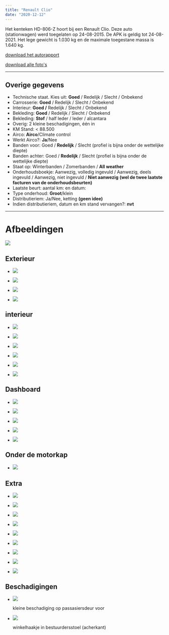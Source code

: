 ```yaml
---
title: "Renault Clio"
date: "2020-12-12"
---
```


Het kenteken HD-806-Z hoort bij een Renault Clio. Deze auto (stationwagen) werd toegelaten op 24-08-2015. De APK is geldig tot 24-08-2021. Het lege gewicht is 1.030 kg en de maximale toegestane massa is 1.640 kg.

[download het autorapport](https://autorapport.nl/HD806Z.pdf)

[download alle foto's](https://photos.app.goo.gl/y88g3b4vLzDHNdAs6)

* * *

## Overige gegevens

- Technische staat. Kies uit: **Goed** / Redelijk / Slecht / Onbekend
- Carrosserie: **Goed** / Redelijk / Slecht / Onbekend
- Interieur: **Goed /** Redelijk / Slecht / Onbekend
- Bekleding: **Goed** / Redelijk / Slecht / Onbekend
- Bekleding: **Stof** / half leder / leder / alcantara
- Overig: 2 kleine beschadigingen, één in
- KM Stand: < 88.500
- Airco: **Airco**/Climate control
- Werkt Airco?: **Ja**/Nee
- Banden voor: Goed / **Redelijk** / Slecht (profiel is bijna onder de wettelijke diepte)
- Banden achter: Goed / **Redelijk** / Slecht (profiel is bijna onder de wettelijke diepte)
- Staat op: Winterbanden / Zomerbanden / **All weather**
- Onderhoudsboekje: Aanwezig, volledig ingevuld / Aanwezig, deels ingevuld / Aanwezig, niet ingevuld / **Niet aanwezig** **(wel de twee laatste facturen van de onderhoudsbeurten)**
- Laatste beurt: aantal km: en datum:
- Type onderhoud: **Groot**/klein
- Distributieriem: Ja/Nee, ketting **(geen idee)**
- Indien distributieriem, datum en km stand vervangen?: **nvt**

* * *

# **Afbeeldingen**

![](images/auto-overzichtsfoto-1024x576.jpg)

## Exterieur

- [![](images/exterieur-voorkant-1024x576.jpg)](https://buurlandutrecht.nl/wp-content/uploads/2020/12/exterieur-voorkant-scaled.jpg)
    
- [![](images/exterieur-passagierskant-1024x576.jpg)](https://buurlandutrecht.nl/wp-content/uploads/2020/12/exterieur-passagierskant-scaled.jpg)
    
- [![](images/exterieur-bestuurderskant-1024x576.jpg)](https://buurlandutrecht.nl/wp-content/uploads/2020/12/exterieur-bestuurderskant-scaled.jpg)
    
- [![](images/exterieur-achterkant-1024x576.jpg)](https://buurlandutrecht.nl/wp-content/uploads/2020/12/exterieur-achterkant-scaled.jpg)
    

## interieur

- [![](images/interieur-stoelen-voor.-576x1024.jpg)](https://buurlandutrecht.nl/wp-content/uploads/2020/12/interieur-stoelen-voor.-scaled.jpg)
    
- [![](images/interieur-stoelen-achter-576x1024.jpg)](https://buurlandutrecht.nl/wp-content/uploads/2020/12/interieur-stoelen-achter-scaled.jpg)
    
- [![](images/interieur-deur-passagier-voor-576x1024.jpg)](https://buurlandutrecht.nl/wp-content/uploads/2020/12/interieur-deur-passagier-voor-scaled.jpg)
    
- [![](images/interieur-achterbank-576x1024.jpg)](https://buurlandutrecht.nl/wp-content/uploads/2020/12/interieur-achterbank-scaled.jpg)
    
- [![](images/interieur-achterbak-576x1024.jpg)](https://buurlandutrecht.nl/wp-content/uploads/2020/12/interieur-achterbak-scaled.jpg)
    
- [![](images/interieur-achtrerbak-met-inlegplank-open-576x1024.jpg)](https://buurlandutrecht.nl/wp-content/uploads/2020/12/interieur-achtrerbak-met-inlegplank-open-scaled.jpg)
    

## Dashboard

- [![](images/interieur-stuur-1024x576.jpg)](https://buurlandutrecht.nl/wp-content/uploads/2020/12/interieur-stuur-scaled.jpg)
    
- [![](images/kilometerstand-1024x576.jpg)](https://buurlandutrecht.nl/wp-content/uploads/2020/12/kilometerstand-scaled.jpg)
    
- [![](images/interieur-dashboard-lampje-staat-aan-omdat-onderrhoudsdatum-niet-is-gewijzigd-na-grote-beurt-1024x576.jpg)](https://buurlandutrecht.nl/wp-content/uploads/2020/12/interieur-dashboard-lampje-staat-aan-omdat-onderrhoudsdatum-niet-is-gewijzigd-na-grote-beurt-scaled.jpg)
    
- [![](images/interieur-dashboard-passagierskant-576x1024.jpg)](https://buurlandutrecht.nl/wp-content/uploads/2020/12/interieur-dashboard-passagierskant-scaled.jpg)
    
- [![](images/dashboard-medianav-576x1024.jpg)](https://buurlandutrecht.nl/wp-content/uploads/2020/12/dashboard-medianav-scaled.jpg)
    

## Onder de motorkap

- [![](images/onder-de-motorkap-1024x576.jpg)](https://buurlandutrecht.nl/wp-content/uploads/2020/12/onder-de-motorkap-scaled.jpg)
    

## Extra

- [![](images/extra-2x-sleutelkaarten-576x1024.jpg)](https://buurlandutrecht.nl/wp-content/uploads/2020/12/extra-2x-sleutelkaarten-scaled.jpg)
    
- [![](images/extra-boekjes-en-mapje-1024x576.jpg)](https://buurlandutrecht.nl/wp-content/uploads/2020/12/extra-boekjes-en-mapje-scaled.jpg)
    
- [![](images/gegevens-onderhoudskaart-576x1024.jpg)](https://buurlandutrecht.nl/wp-content/uploads/2020/12/gegevens-onderhoudskaart-scaled.jpg)
    
- [![](images/gegevens-RDW-576x1024.jpg)](https://buurlandutrecht.nl/wp-content/uploads/2020/12/gegevens-RDW-scaled.jpg)
    
- [![](images/gegevens-factuur-laatste-onderhoudsbeurt-4-576x1024.jpg)](https://buurlandutrecht.nl/wp-content/uploads/2020/12/gegevens-factuur-laatste-onderhoudsbeurt-4-scaled.jpg)
    
- [![](images/gegevens-factuur-laatste-onderhoudsbeurt-3-576x1024.jpg)](https://buurlandutrecht.nl/wp-content/uploads/2020/12/gegevens-factuur-laatste-onderhoudsbeurt-3-scaled.jpg)
    
- [![](images/gegevens-factuur-laatste-onderhoudsbeurt-2-576x1024.jpg)](https://buurlandutrecht.nl/wp-content/uploads/2020/12/gegevens-factuur-laatste-onderhoudsbeurt-2-scaled.jpg)
    
- [![](images/gegevens-factuur-laatste-onderhoudsbeurt-1-576x1024.jpg)](https://buurlandutrecht.nl/wp-content/uploads/2020/12/gegevens-factuur-laatste-onderhoudsbeurt-1-scaled.jpg)
    
- [![](images/gegevens-factuur-kleine-beurt-576x1024.jpg)](https://buurlandutrecht.nl/wp-content/uploads/2020/12/gegevens-factuur-kleine-beurt-scaled.jpg)
    

## Beschadigingen

- [![](images/beschadiging-voordeur-passagierskant-150x150.jpg)](https://buurlandutrecht.nl/wp-content/uploads/2020/12/beschadiging-voordeur-passagierskant-scaled.jpg)
    
    kleine beschadiging op passasiersdeur voor
    
- [![](images/beschadiging-stoel-bestuurder-achterop-150x150.jpg)](https://buurlandutrecht.nl/wp-content/uploads/2020/12/beschadiging-stoel-bestuurder-achterop-scaled.jpg)
    
    winkelhaakje in bestuurdersstoel (acherkant)
